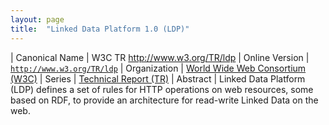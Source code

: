 ```yaml
---
layout: page
title:  "Linked Data Platform 1.0 (LDP)"
---
```


| Canonical Name | W3C TR http://www.w3.org/TR/ldp
| Online Version | [`http://www.w3.org/TR/ldp`](http://www.w3.org/TR/ldp)
| Organization | [World Wide Web Consortium (W3C)](..)
| Series | [Technical Report (TR)](..)
| Abstract | Linked Data Platform (LDP) defines a set of rules for HTTP operations on web resources, some based on RDF, to provide an architecture for read-write Linked Data on the web.